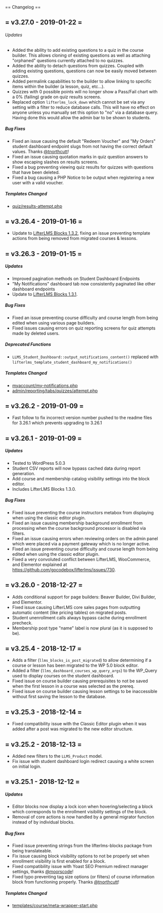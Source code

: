 == Changelog ==


= v3.27.0 - 2019-01-22 =
------------------------

###### Updates

+ Added the ability to add existing questions to a quiz in the course builder. This allows cloning of existing questions as well as attaching "orphaned" questions currently attached to no quizzes.
+ Added the ability to detach questions from quizzes. Coupled with adding existing questions, questions can now be easily moved between quizzes.
+ Added permalink capabilities to the builder to allow linking to specific items within the builder (a lesson, quiz, etc...).
+ Quizzes with 0 possible points will no longer show a Pass/Fail chart with a 0% (failing) grade on quiz results screens.
+ Replaced option `lifterlms_lock_down` which cannot be set via any setting with a filter to reduce database calls. This will have no effect on anyone unless you manually set this option to "no" via a database query. Having done this would allow the admin bar to be shown to students.

##### Bug Fixes

+ Fixed an issue causing the default "Redeem Voucher" and "My Orders" student dashboard endpoint slugs from not having the correct default values. Thanks [@tnorthcutt](https://github.com/tnorthcutt)!
+ Fixed an issue causing quotation marks in quiz question answers to show escaping slashes on results screens.
+ Fixed a bug preventing viewing quiz results for quizzes with questions that have been deleted.
+ Fixed a bug causing a PHP Notice to be output when registering a new user with a valid voucher.

##### Templates Changed

+ [quiz/results-attempt.php](https://github.com/gocodebox/lifterlms/blob/master/templates/quiz/results-attempt.php)


= v3.26.4 - 2019-01-16 =
------------------------

+ Update to [LifterLMS Blocks 1.3.2](https://make.lifterlms.com/2019/01/15/lifterlms-blocks-version-1-3-1/), fixing an issue preventing template actions from being removed from migrated courses & lessons.


= v3.26.3 - 2019-01-15 =
------------------------

##### Updates

+ Improved pagination methods on Student Dashboard Endpoints
+ "My Notifications" dashboard tab now consistently paginated like other dashboard endpoints
+ Update to [LifterLMS Blocks 1.3.1](https://make.lifterlms.com/2019/01/15/lifterlms-blocks-version-1-3-1/).

##### Bug Fixes

+ Fixed an issue preventing course difficulty and course length from being edited when using various page builders.
+ Fixed issues causing errors on quiz reporting screens for quiz attempts made by deleted users.

##### Deprecated Functions

+ `LLMS_Student_Dashboard::output_notifications_content()` replaced with `lifterlms_template_student_dashboard_my_notifications()`

##### Templates Changed

+ [myaccount/my-notifications.php](https://github.com/gocodebox/lifterlms/blob/master/templates/myaccount/my-notifications.php)
+ [admin/reporting/tabs/quizzes/attempt.php](https://github.com/gocodebox/lifterlms/blob/master/templates/admin/reporting/tabs/quizzes/attempt.php)


= v3.26.2 - 2019-01-09 =
------------------------

+ Fast follow to fix incorrect version number pushed to the readme files for 3.26.1 which prevents upgrading to 3.26.1


= v3.26.1 - 2019-01-09 =
------------------------

##### Updates

+ Tested to WordPress 5.0.3
+ Student CSV reports will now bypass cached data during report generation.
+ Add course and membership catalog visibility settings into the block editor.
+ Includes LifterLMS Blocks 1.3.0.

##### Bug Fixes

+ Fixed issue preventing the course instructors metabox from displaying when using the classic editor plugin.
+ Fixed an issue causing membership background enrollment from processing when the course background processor is disabled via filters.
+ Fixed an issue causing errors when reviewing orders on the admin panel which were placed via a payment gateway which is no longer active.
+ Fixed an issue preventing course difficulty and course length from being edited when using the classic editor plugin.
+ Fixed a very convoluted conflict between LifterLMS, WooCommerce, and Elementor explained at https://github.com/gocodebox/lifterlms/issues/730.


= v3.26.0 - 2018-12-27 =
------------------------

+ Adds conditional support for page builders: Beaver Builder, Divi Builder, and Elementor.
+ Fixed issue causing LifterLMS core sales pages from outputting automatic content (like pricing tables) on migrated posts.
+ Student unenrollment calls always bypass cache during enrollment precheck.
+ Membership post type "name" label is now plural (as it is supposed to be).


= v3.25.4 - 2018-12-17 =
------------------------

+ Adds a filter (`llms_blocks_is_post_migrated`) to allow determining if a course or lesson has been migrated to the WP 5.0 block editor.
+ Added a filter (`llms_dashboard_courses_wp_query_args`) to the WP_Query used to display courses on the student dashboard.
+ Fixed issue on course builder causing prerequisites to not be saved when the first lesson in a course was selected as the prereq.
+ Fixed issue on course builder causing lesson settings to be inaccessible without first saving the lesson to the database.


= v3.25.3 - 2018-12-14 =
------------------------

+ Fixed compatibility issue with the Classic Editor plugin when it was added after a post was migrated to the new editor structure.


= v3.25.2 - 2018-12-13 =
------------------------

+ Added new filters to the `LLMS_Product` model.
+ Fix issue with student dashboard login redirect causing a white screen on initial login.


= v3.25.1 - 2018-12-12 =
------------------------

##### Updates

+ Editor blocks now display a lock icon when hovering/selecting a block which corresponds to the enrollment visibility settings of the block.
+ Removal of core actions is now handled by a general migrator function instead of by individual blocks.

##### Bug fixes

+ Fixed issue preventing strings from the lifterlms-blocks package from being translateable.
+ Fix issue causing block visibility options to not be properly set when enrollment visibility is first enabled for a block.
+ Fixed compatibility issue with Yoast SEO Premium redirect manager settings, thanks [@moorscode](https://github.com/moorscode)!
+ Fixed typo preventing tag size options (or filters) of course information block from functioning properly. Thanks [@tnorthcutt](https://github.com/tnorthcutt)!

##### Templates Changed

+ [templates/course/meta-wrapper-start.php](https://github.com/gocodebox/lifterlms/blob/master/templates/course/meta-wrapper-start.php)